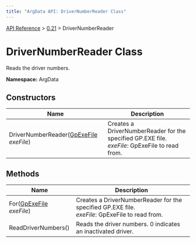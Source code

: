 ```yaml
---
title: "ArgData API: DriverNumberReader Class"
---
```


[API Reference](/argdata/api/) &gt; [0.21](/argdata/api/0.21/) &gt; DriverNumberReader

# DriverNumberReader Class

Reads the driver numbers.

**Namespace:** ArgData

## Constructors

<table class="table table-bordered table-striped ">
<thead>
  <tr>
    <th>Name</th>
    <th>Description</th>
  </tr>
</thead>
<tbody>
  <tr>
    <td>DriverNumberReader(<a href="/argdata/api/0.21/gpexefile/">GpExeFile</a> <em>exeFile</em>)</td>
    <td>Creates a DriverNumberReader for the specified GP.EXE file.<br /><em>exeFile</em>: GpExeFile to read from.<br /></td>
  </tr>
</tbody>
</table>


## Methods

<table class="table table-bordered table-striped ">
<thead>
  <tr>
    <th>Name</th>
    <th>Description</th>
  </tr>
</thead>
<tbody>
  <tr>
    <td>For(<a href="/argdata/api/0.21/gpexefile/">GpExeFile</a> <em>exeFile</em>)</td>
    <td>Creates a DriverNumberReader for the specified GP.EXE file.<br /><em>exeFile</em>: GpExeFile to read from.<br /></td>
  </tr>
  <tr>
    <td>ReadDriverNumbers()</td>
    <td>Reads the driver numbers. 0 indicates an inactivated driver.</td>
  </tr>
</tbody>
</table>


